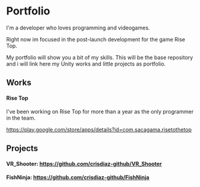 # Portfolio
I'm a developer who loves programming and videogames. 

Right now im focused in the post-launch development for the game Rise Top.

My portfolio will show you a bit of my skills. This will be the base repository and i will link here my Unity works and little projects as portfolio.

## Works
#### Rise Top
I've been working on Rise Top for more than a year as the only programmer in the team.

https://play.google.com/store/apps/details?id=com.sacagama.risetothetop


## Projects
#### VR_Shooter: https://github.com/crisdiaz-github/VR_Shooter

#### FishNinja: https://github.com/crisdiaz-github/FishNinja

